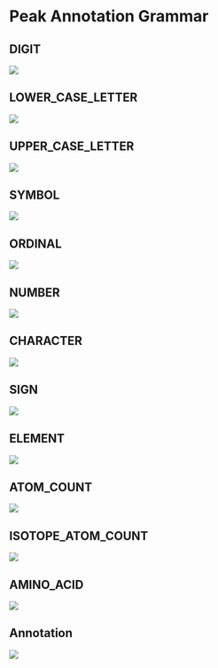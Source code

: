 # Peak Annotation Grammar

## DIGIT
<img src="schema_images/DIGIT.svg">

## LOWER_CASE_LETTER
<img src="schema_images/LOWER_CASE_LETTER.svg">

## UPPER_CASE_LETTER
<img src="schema_images/UPPER_CASE_LETTER.svg">

## SYMBOL
<img src="schema_images/SYMBOL.svg">

## ORDINAL
<img src="schema_images/ORDINAL.svg">

## NUMBER
<img src="schema_images/NUMBER.svg">

## CHARACTER
<img src="schema_images/CHARACTER.svg">

## SIGN
<img src="schema_images/SIGN.svg">

## ELEMENT
<img src="schema_images/ELEMENT.svg">

## ATOM_COUNT
<img src="schema_images/ATOM_COUNT.svg">

## ISOTOPE_ATOM_COUNT
<img src="schema_images/ISOTOPE_ATOM_COUNT.svg">

## AMINO_ACID
<img src="schema_images/AMINO_ACID.svg">

## Annotation
<img src="schema_images/Annotation.svg">


